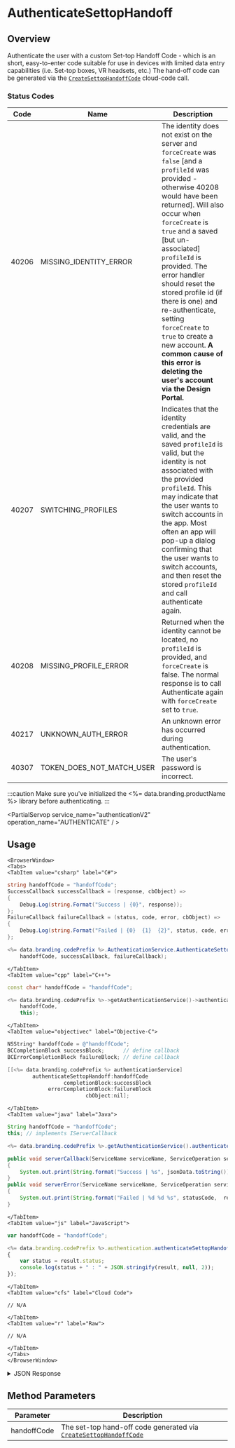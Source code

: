 # AuthenticateSettopHandoff
## Overview
Authenticate the user with a custom Set-top Handoff Code - which is an short, easy-to-enter code suitable for use in devices with limited data entry capabilities (i.e. Set-top boxes, VR headsets, etc.) The hand-off code can be generated via the [<code>CreateSettopHandoffCode</code>](/api/capi/identity/createsettophandoffcode) cloud-code call.




### Status Codes
Code | Name | Description
---- | ---- | -----------
40206 | MISSING_IDENTITY_ERROR | The identity does not exist on the server and `forceCreate` was `false` [and a `profileId` was provided - otherwise 40208 would have been returned]. Will also occur when `forceCreate` is `true` and a saved [but un-associated] `profileId` is provided. The error handler should reset the stored profile id (if there is one) and re-authenticate, setting `forceCreate` to `true` to create a new account. **A common cause of this error is deleting the user's account via the Design Portal.**
40207 | SWITCHING_PROFILES | Indicates that the identity credentials are valid, and the saved `profileId` is valid, but the identity is not associated with the provided `profileId`. This may indicate that the user wants to switch accounts in the app. Most often an app will pop-up a dialog confirming that the user wants to switch accounts, and then reset the stored `profileId` and call authenticate again.
40208 | MISSING_PROFILE_ERROR | Returned when the identity cannot be located, no `profileId` is provided, and `forceCreate` is false. The normal response is to call Authenticate again with `forceCreate` set to `true`.
40217 | UNKNOWN_AUTH_ERROR | An unknown error has occurred during authentication.
40307 | TOKEN_DOES_NOT_MATCH_USER | The user's password is incorrect.

:::caution
Make sure you've initialized the <%= data.branding.productName %> library before authenticating.
:::

<PartialServop service_name="authenticationV2" operation_name="AUTHENTICATE" / >

## Usage

```mdx-code-block
<BrowserWindow>
<Tabs>
<TabItem value="csharp" label="C#">
```

```csharp
string handoffCode = "handoffCode";
SuccessCallback successCallback = (response, cbObject) =>
{
    Debug.Log(string.Format("Success | {0}", response));
};
FailureCallback failureCallback = (status, code, error, cbObject) =>
{
    Debug.Log(string.Format("Failed | {0}  {1}  {2}", status, code, error));
};

<%= data.branding.codePrefix %>.AuthenticationService.AuthenticateSettopHandoff(
    handoffCode, successCallback, failureCallback);
```

```mdx-code-block
</TabItem>
<TabItem value="cpp" label="C++">
```

```cpp
const char* handoffCode = "handoffCode";

<%= data.branding.codePrefix %>->getAuthenticationService()->authenticateSettopHandoff(
    handoffCode,
    this);
```

```mdx-code-block
</TabItem>
<TabItem value="objectivec" label="Objective-C">
```

```objectivec
NSString* handoffCode = @"handoffCode";
BCCompletionBlock successBlock;      // define callback
BCErrorCompletionBlock failureBlock; // define callback

[[<%= data.branding.codePrefix %> authenticationService]
		authenticateSettopHandoff:handoffCode
                  completionBlock:successBlock
             errorCompletionBlock:failureBlock
                         cbObject:nil];
```

```mdx-code-block
</TabItem>
<TabItem value="java" label="Java">
```

```java
String handoffCode = "handoffCode";
this; // implements IServerCallback

<%= data.branding.codePrefix %>.getAuthenticationService().authenticateSettopHandoff(handoffCode, this);

public void serverCallback(ServiceName serviceName, ServiceOperation serviceOperation, JSONObject jsonData)
{
    System.out.print(String.format("Success | %s", jsonData.toString()));
}
public void serverError(ServiceName serviceName, ServiceOperation serviceOperation, int statusCode, int reasonCode, String jsonError)
{
    System.out.print(String.format("Failed | %d %d %s", statusCode,  reasonCode, jsonError.toString()));
}
```

```mdx-code-block
</TabItem>
<TabItem value="js" label="JavaScript">
```

```javascript
var handoffCode = "handoffCode";

<%= data.branding.codePrefix %>.authentication.authenticateSettopHandoff(handoffCode, result =>
{
	var status = result.status;
	console.log(status + " : " + JSON.stringify(result, null, 2));
});
```

```mdx-code-block
</TabItem>
<TabItem value="cfs" label="Cloud Code">
```

```cfscript
// N/A
```

```mdx-code-block
</TabItem>
<TabItem value="r" label="Raw">
```

```cfscript
// N/A
```

```mdx-code-block
</TabItem>
</Tabs>
</BrowserWindow>
```

<details>
<summary>JSON Response</summary>

```json
{
    "status": 200,
    "data": {
      "abTestingId": 48,
      "lastLogin": 1572446599748,
      "server_time": 1572446599779,
      "refundCount": 0,
      "timeZoneOffset": -5,
      "experiencePoints": 0,
      "maxBundleMsgs": 12,
      "createdAt": 1572446599168,
      "parentProfileId": null,
      "emailAddress": null,
      "experienceLevel": 0,
      "handoffJson": {"key": "value"},
      "countryCode": "CA",
      "vcClaimed": 0,
      "currency": {
        "test": {
          "consumed": 0,
          "balance": 0,
          "purchased": 0,
          "awarded": 0
        },
        "credits": {
          "consumed": 0,
          "balance": 0,
          "purchased": 0,
          "awarded": 0
        }
      },
      "id": "5e04aa28-4c1f-45c2-b32c-3f52c59cfb49",
      "compressIfLarger": 0,
      "amountSpent": 0,
      "previousLogin": 1572446599171,
      "playerName": "",
      "pictureUrl": null,
      "incoming_events": [],
      "sessionId": "b9rr6j32ragmhnp5aajbi8vn82",
      "languageCode": "en",
      "vcPurchased": 0,
      "isTester": false,
      "summaryFriendData": null,
      "loginCount": 2,
      "xpCapped": false,
      "profileId": "5e04aa28-4c1f-45c2-b32c-3f52c59cfb49",
      "newUser": "false",
      "playerSessionExpiry": 60,
      "sent_events": [],
      "maxKillCount": 11,
      "rewards": {
        "rewardDetails": {},
        "currency": {},
        "rewards": {}
      },
      "statistics": {
        "wins": 0,
        "gamesLost": 0,
        "stat2": 0,
        "gamesPlayed": 0,
        "TestStat": 0,
        "highestScore": 0,
        "currency": 0,
        "losses": 0,
        "TestStat2": 0,
        "gamesWon": 0
      }
    }
}
```
</details>

## Method Parameters
Parameter | Description
--------- | -----------
handoffCode | The set-top hand-off code generated via [<code>CreateSettopHandoffCode</code>](/api/capi/identity/createsettophandoffcode) 



